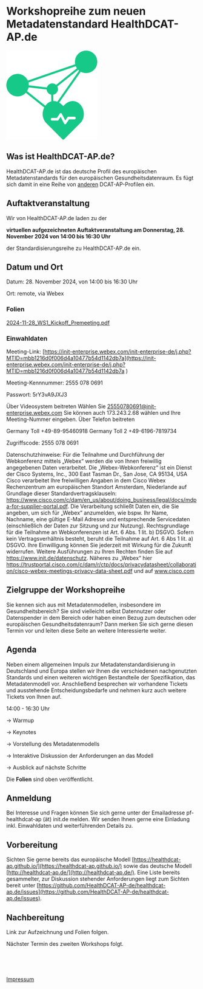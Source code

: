 # Workshopreihe zum neuen Metadatenstandard HealthDCAT-AP.de

![Logo HealthDCAT-AP.de](https://github.com/HealthDCAT-AP-de/healthdcat-ap.de/blob/main/images/logo_small.png?raw=true)

## Was ist HealthDCAT-AP.de?

HealthDCAT-AP.de ist das deutsche Profil des europäischen Metadatenstandards für den europäischen Gesundheitsdatenraum. Es fügt sich damit in eine Reihe von [anderen](https://github.com/GKStGovData/awesome-dcat-ap) DCAT-AP-Profilen ein.

## Auftaktveranstaltung

Wir von HealthDCAT-AP.de laden zu der

**virtuellen aufgezeichneten Auftaktveranstaltung am Donnerstag, 28. November 2024 von 14:00 bis 16:30 Uhr**

der Standardisierungsreihe zu HealthDCAT-AP.de ein.


## Datum und Ort

Datum: 28. November 2024, von 14:00 bis 16:30 Uhr

Ort: remote, via Webex

### Folien

[2024-11-28_WS1_Kickoff_Premeeting.pdf](/events/standardisierung/2024-11-28_WS1-Kickoff/2024-11-28_WS1_Kickoff_Premeeting.pdf)

### Einwahldaten

Meeting-Link:
[https://init-enterprise.webex.com/init-enterprise-de/j.php?MTID=mbb1216d0f006d4a10477b54d1142db7a](https://init-enterprise.webex.com/init-enterprise-de/j.php?MTID=mbb1216d0f006d4a10477b54d1142db7a )

Meeting-Kennnummer:
2555 078 0691

Passwort:
5rY3vA9JXJ3

Über Videosystem beitreten
Wählen Sie 25550780691@init-enterprise.webex.com
Sie können auch 173.243.2.68 wählen und Ihre Meeting-Nummer eingeben.
Über Telefon beitreten

Germany Toll	+49-89-95460918
Germany Toll 2	+49-6196-7819734


Zugriffscode: 2555 078 0691



Datenschutzhinweise:
Für die Teilnahme und Durchführung der Webkonferenz mittels „Webex“ werden die von Ihnen freiwillig angegebenen Daten verarbeitet. Die „Webex-Webkonferenz“ ist ein Dienst der Cisco Systems, Inc., 300 East Tasman Dr., San Jose, CA 95134, USA
Cisco verarbeitet Ihre freiwilligen Angaben in dem Cisco Webex Rechenzentrum am europäischen Standort Amsterdam, Niederlande auf Grundlage dieser Standardvertragsklauseln: https://www.cisco.com/c/dam/en_us/about/doing_business/legal/docs/mdpa-for-supplier-portal.pdf. Die Verarbeitung schließt Daten ein, die Sie angeben, um sich für „Webex“ anzumelden, wie bspw. Ihr Name, Nachname, eine gültige E-Mail Adresse und entsprechende Servicedaten (einschließlich der Daten zur Sitzung und zur Nutzung). Rechtsgrundlage für die Teilnahme an Webkonferenzen ist Art. 6 Abs. 1 lit. b) DSGVO. Sofern kein Vertragsverhältnis besteht, beruht die Teilnahme auf Art. 6 Abs 1 lit. a) DSGVO. Ihre Einwilligung können Sie jederzeit mit Wirkung für die Zukunft widerrufen. Weitere Ausführungen zu Ihren Rechten finden Sie auf https://www.init.de/datenschutz. Näheres zu „Webex“ hier https://trustportal.cisco.com/c/dam/r/ctp/docs/privacydatasheet/collaboration/cisco-webex-meetings-privacy-data-sheet.pdf und auf www.cisco.com


## Zielgruppe der Workshopreihe

Sie kennen sich aus mit Metadatenmodellen, insbesondere im Gesundheitsbereich? Sie sind vielleicht selbst Datennutzer oder Datenspender in dem Bereich oder haben einen Bezug zum deutschen oder europäischen Gesundheitsdatenraum? Dann merken Sie sich gerne diesen Termin vor und leiten diese Seite an weitere Interessierte weiter.

## Agenda

Neben einem allgemeinen Impuls zur Metadatenstandardisierung in Deutschland und Europa stellen wir Ihnen die verschiedenen nachgenutzten Standards und einen weiteren wichtigen Bestandteile der Spezifikation, das Metadatenmodell vor. Anschließend besprechen wir vorhandene Tickets und ausstehende Entscheidungsbedarfe und nehmen kurz auch weitere Tickets von Ihnen auf.

14:00 - 16:30 Uhr

→ Warmup

→ Keynotes

→ Vorstellung des Metadatenmodells

→ Interaktive Diskussion der Anforderungen an das Modell

→ Ausblick auf nächste Schritte

Die **Folien** sind oben veröffentlicht.

## Anmeldung

Bei Interesse und Fragen können Sie sich gerne unter der Emailadresse pf-healthdcat-ap (ät) init.de melden. Wir senden Ihnen gerne eine Einladung inkl. Einwahldaten und weiterführenden Details zu.

## Vorbereitung

Sichten Sie gerne bereits das europäische Modell [https://healthdcat-ap.github.io/](https://healthdcat-ap.github.io/) sowie das deutsche Modell [http://healthdcat-ap.de/](http://healthdcat-ap.de/). Eine Liste bereits gesammelter, zur Diskussion stehender Anforderungen liegt zum Sichten bereit unter [https://github.com/HealthDCAT-AP-de/healthdcat-ap.de/issues](https://github.com/HealthDCAT-AP-de/healthdcat-ap.de/issues).

## Nachbereitung

Link zur Aufzeichnung und Folien folgen.

Nächster Termin des zweiten Workshops folgt.

&nbsp;

&nbsp;

[Impressum](/imprint.md)
